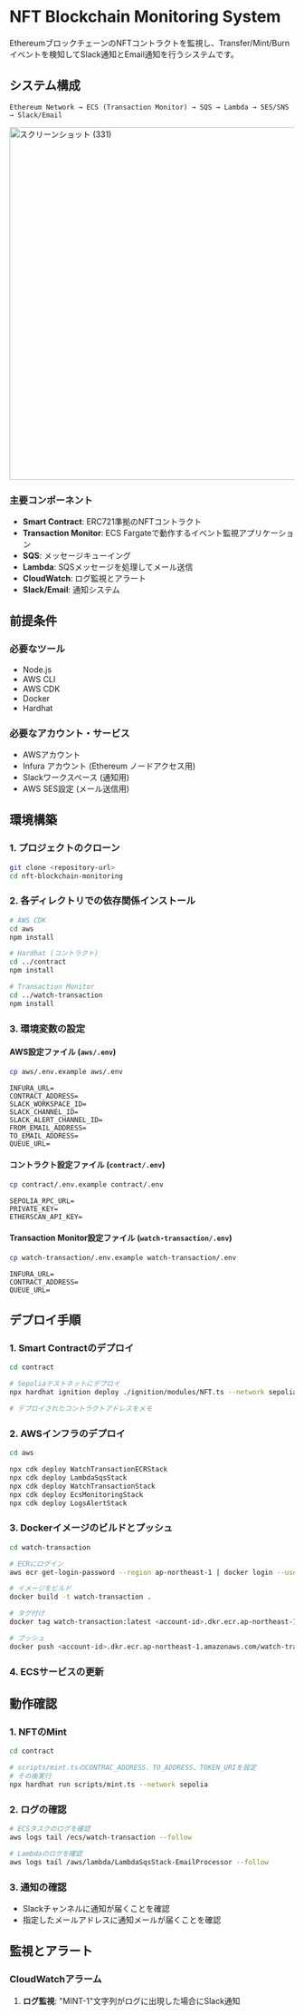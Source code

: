 # NFT Blockchain Monitoring System

EthereumブロックチェーンのNFTコントラクトを監視し、Transfer/Mint/Burnイベントを検知してSlack通知とEmail通知を行うシステムです。

## システム構成

```
Ethereum Network → ECS (Transaction Monitor) → SQS → Lambda → SES/SNS → Slack/Email
```

<img width="1281" height="622" alt="スクリーンショット (331)" src="https://github.com/user-attachments/assets/719c916b-bce7-47a2-9319-a2841723481a" />


### 主要コンポーネント

- **Smart Contract**: ERC721準拠のNFTコントラクト
- **Transaction Monitor**: ECS Fargateで動作するイベント監視アプリケーション
- **SQS**: メッセージキューイング
- **Lambda**: SQSメッセージを処理してメール送信
- **CloudWatch**: ログ監視とアラート
- **Slack/Email**: 通知システム

## 前提条件

### 必要なツール
- Node.js
- AWS CLI
- AWS CDK
- Docker
- Hardhat

### 必要なアカウント・サービス
- AWSアカウント
- Infura アカウント (Ethereum ノードアクセス用)
- Slackワークスペース (通知用)
- AWS SES設定 (メール送信用)

## 環境構築

### 1. プロジェクトのクローン

```bash
git clone <repository-url>
cd nft-blockchain-monitoring
```

### 2. 各ディレクトリでの依存関係インストール

```bash
# AWS CDK
cd aws
npm install

# Hardhat (コントラクト)
cd ../contract
npm install

# Transaction Monitor
cd ../watch-transaction
npm install
```

### 3. 環境変数の設定

#### AWS設定ファイル (`aws/.env`)
```bash
cp aws/.env.example aws/.env
```

```env
INFURA_URL=
CONTRACT_ADDRESS=
SLACK_WORKSPACE_ID=
SLACK_CHANNEL_ID=
SLACK_ALERT_CHANNEL_ID=
FROM_EMAIL_ADDRESS=
TO_EMAIL_ADDRESS=
QUEUE_URL=
```

#### コントラクト設定ファイル (`contract/.env`)
```bash
cp contract/.env.example contract/.env
```

```env
SEPOLIA_RPC_URL=
PRIVATE_KEY=
ETHERSCAN_API_KEY=
```

#### Transaction Monitor設定ファイル (`watch-transaction/.env`)
```bash
cp watch-transaction/.env.example watch-transaction/.env
```

```env
INFURA_URL=
CONTRACT_ADDRESS=
QUEUE_URL=
```

## デプロイ手順

### 1. Smart Contractのデプロイ

```bash
cd contract

# Sepoliaテストネットにデプロイ
npx hardhat ignition deploy ./ignition/modules/NFT.ts --network sepolia

# デプロイされたコントラクトアドレスをメモ
```

### 2. AWSインフラのデプロイ

```bash
cd aws

npx cdk deploy WatchTransactionECRStack
npx cdk deploy LambdaSqsStack  
npx cdk deploy WatchTransactionStack
npx cdk deploy EcsMonitoringStack
npx cdk deploy LogsAlertStack
```

### 3. Dockerイメージのビルドとプッシュ

```bash
cd watch-transaction

# ECRにログイン
aws ecr get-login-password --region ap-northeast-1 | docker login --username AWS --password-stdin <account-id>.dkr.ecr.ap-northeast-1.amazonaws.com

# イメージをビルド
docker build -t watch-transaction .

# タグ付け
docker tag watch-transaction:latest <account-id>.dkr.ecr.ap-northeast-1.amazonaws.com/watch-transaction:latest

# プッシュ
docker push <account-id>.dkr.ecr.ap-northeast-1.amazonaws.com/watch-transaction:latest
```

### 4. ECSサービスの更新

## 動作確認

### 1. NFTのMint

```bash
cd contract

# scripts/mint.tsのCONTRAC_ADDRESS、TO_ADDRESS、TOKEN_URIを設定
# その後実行
npx hardhat run scripts/mint.ts --network sepolia
```

### 2. ログの確認

```bash
# ECSタスクのログを確認
aws logs tail /ecs/watch-transaction --follow

# Lambdaのログを確認  
aws logs tail /aws/lambda/LambdaSqsStack-EmailProcessor --follow
```

### 3. 通知の確認

- Slackチャンネルに通知が届くことを確認
- 指定したメールアドレスに通知メールが届くことを確認

## 監視とアラート

### CloudWatchアラーム

1. **ログ監視**: "MINT-1"文字列がログに出現した場合にSlack通知
